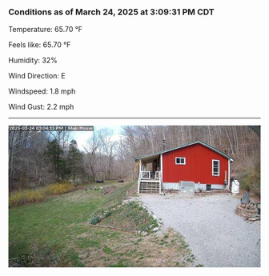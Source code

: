 ### Conditions as of March 24, 2025 at 3:09:31 PM CDT 

Temperature: 65.70 &deg;F

Feels like: 65.70 &deg;F

Humidity: 32%

Wind Direction: E

Windspeed: 1.8 mph

Wind Gust: 2.2 mph

---

<img src="./images/latest.jpeg"/>

